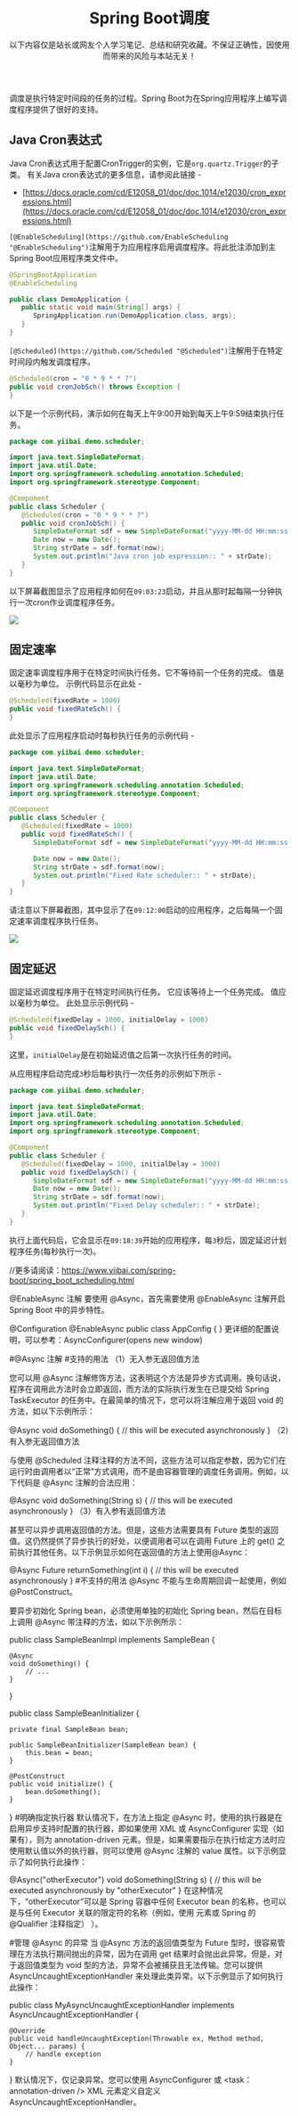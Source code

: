 

<header>

# Spring Boot调度

以下内容仅是站长或网友个人学习笔记、总结和研究收藏。不保证正确性，因使用而带来的风险与本站无关！

</header>



<script>( adsbygoogle = window.adsbygoogle || []).push({});</script>



调度是执行特定时间段的任务的过程。Spring Boot为在Spring应用程序上编写调度程序提供了很好的支持。

## Java Cron表达式

Java Cron表达式用于配置CronTrigger的实例，它是`org.quartz.Trigger`的子类。 有关Java cron表达式的更多信息，请参阅此链接 -

*   [https://docs.oracle.com/cd/E12058_01/doc/doc.1014/e12030/cron_expressions.html](https://docs.oracle.com/cd/E12058_01/doc/doc.1014/e12030/cron_expressions.html)

`[@EnableScheduling](https://github.com/EnableScheduling "@EnableScheduling")`注解用于为应用程序启用调度程序。将此批注添加到主Spring Boot应用程序类文件中。

```java
@SpringBootApplication
@EnableScheduling

public class DemoApplication {
   public static void main(String[] args) {
      SpringApplication.run(DemoApplication.class, args);
   }
}

```

`[@Scheduled](https://github.com/Scheduled "@Scheduled")`注解用于在特定时间段内触发调度程序。

```java
@Scheduled(cron = "0 * 9 * * ?")
public void cronJobSch() throws Exception {
}

```

以下是一个示例代码，演示如何在每天上午9:00开始到每天上午9:59结束执行任务。

```java
package com.yiibai.demo.scheduler;

import java.text.SimpleDateFormat;
import java.util.Date;
import org.springframework.scheduling.annotation.Scheduled;
import org.springframework.stereotype.Component;

@Component
public class Scheduler {
   @Scheduled(cron = "0 * 9 * * ?")
   public void cronJobSch() {
      SimpleDateFormat sdf = new SimpleDateFormat("yyyy-MM-dd HH:mm:ss.SSS");
      Date now = new Date();
      String strDate = sdf.format(now);
      System.out.println("Java cron job expression:: " + strDate);
   }
}

```

以下屏幕截图显示了应用程序如何在`09:03:23`启动，并且从那时起每隔一分钟执行一次cron作业调度程序任务。


![](/uploads/images/2018/10/05/103218_77311.jpg)

## 固定速率

固定速率调度程序用于在特定时间执行任务。它不等待前一个任务的完成。 值是以毫秒为单位。 示例代码显示在此处 -

```java
@Scheduled(fixedRate = 1000)
public void fixedRateSch() { 
}

```

此处显示了应用程序启动时每秒执行任务的示例代码 -

```java
package com.yiibai.demo.scheduler;

import java.text.SimpleDateFormat;
import java.util.Date;
import org.springframework.scheduling.annotation.Scheduled;
import org.springframework.stereotype.Component;

@Component
public class Scheduler {
   @Scheduled(fixedRate = 1000)
   public void fixedRateSch() {
      SimpleDateFormat sdf = new SimpleDateFormat("yyyy-MM-dd HH:mm:ss.SSS");

      Date now = new Date();
      String strDate = sdf.format(now);
      System.out.println("Fixed Rate scheduler:: " + strDate);
   }
}

```

请注意以下屏幕截图，其中显示了在`09:12:00`启动的应用程序，之后每隔一个固定速率调度程序执行任务。


![](/uploads/images/2018/10/05/103355_72877.jpg)

## 固定延迟

固定延迟调度程序用于在特定时间执行任务。 它应该等待上一个任务完成。 值应以毫秒为单位。 此处显示示例代码 -

```java
@Scheduled(fixedDelay = 1000, initialDelay = 1000)
public void fixedDelaySch() {
}

```

这里，`initialDelay`是在初始延迟值之后第一次执行任务的时间。

从应用程序启动完成`3`秒后每秒执行一次任务的示例如下所示 -

```java
package com.yiibai.demo.scheduler;

import java.text.SimpleDateFormat;
import java.util.Date;
import org.springframework.scheduling.annotation.Scheduled;
import org.springframework.stereotype.Component;

@Component
public class Scheduler {
   @Scheduled(fixedDelay = 1000, initialDelay = 3000)
   public void fixedDelaySch() {
      SimpleDateFormat sdf = new SimpleDateFormat("yyyy-MM-dd HH:mm:ss.SSS");
      Date now = new Date();
      String strDate = sdf.format(now);
      System.out.println("Fixed Delay scheduler:: " + strDate);
   }
}

```

执行上面代码后，它会显示在`09:18:39`开始的应用程序，每`3`秒后，固定延迟计划程序任务(每秒执行一次)。





//更多请阅读：https://www.yiibai.com/spring-boot/spring_boot_scheduling.html

@EnableAsync 注解
要使用 @Async，首先需要使用 @EnableAsync 注解开启 Spring Boot 中的异步特性。

@Configuration
@EnableAsync
public class AppConfig {
}
更详细的配置说明，可以参考：AsyncConfigurer(opens new window)

#@Async 注解
#支持的用法
（1）无入参无返回值方法

您可以用 @Async 注解修饰方法，这表明这个方法是异步方式调用。换句话说，程序在调用此方法时会立即返回，而方法的实际执行发生在已提交给 Spring TaskExecutor 的任务中。在最简单的情况下，您可以将注解应用于返回 void 的方法，如以下示例所示：

@Async
void doSomething() {
// this will be executed asynchronously
}
（2）有入参无返回值方法

与使用 @Scheduled 注释注释的方法不同，这些方法可以指定参数，因为它们在运行时由调用者以“正常”方式调用，而不是由容器管理的调度任务调用。例如，以下代码是 @Async 注解的合法应用：

@Async
void doSomething(String s) {
// this will be executed asynchronously
}
（3）有入参有返回值方法

甚至可以异步调用返回值的方法。但是，这些方法需要具有 Future 类型的返回值。这仍然提供了异步执行的好处，以便调用者可以在调用 Future 上的 get() 之前执行其他任务。以下示例显示如何在返回值的方法上使用@Async：

@Async
Future<String> returnSomething(int i) {
// this will be executed asynchronously
}
#不支持的用法
@Async 不能与生命周期回调一起使用，例如 @PostConstruct。

要异步初始化 Spring bean，必须使用单独的初始化 Spring bean，然后在目标上调用 @Async 带注释的方法，如以下示例所示：

public class SampleBeanImpl implements SampleBean {

    @Async
    void doSomething() {
        // ...
    }

}

public class SampleBeanInitializer {

    private final SampleBean bean;

    public SampleBeanInitializer(SampleBean bean) {
        this.bean = bean;
    }

    @PostConstruct
    public void initialize() {
        bean.doSomething();
    }

}
#明确指定执行器
默认情况下，在方法上指定 @Async 时，使用的执行器是在启用异步支持时配置的执行器，即如果使用 XML 或 AsyncConfigurer 实现（如果有），则为 annotation-driven 元素。但是，如果需要指示在执行给定方法时应使用默认值以外的执行器，则可以使用 @Async 注解的 value 属性。以下示例显示了如何执行此操作：

@Async("otherExecutor")
void doSomething(String s) {
// this will be executed asynchronously by "otherExecutor"
}
在这种情况下，“otherExecutor”可以是 Spring 容器中任何 Executor bean 的名称，也可以是与任何 Executor 关联的限定符的名称（例如，使用 <qualifier> 元素或 Spring 的 @Qualifier 注释指定） ）。

#管理 @Async 的异常
当 @Async 方法的返回值类型为 Future 型时，很容易管理在方法执行期间抛出的异常，因为在调用 get 结果时会抛出此异常。但是，对于返回值类型为 void 型的方法，异常不会被捕获且无法传输。您可以提供 AsyncUncaughtExceptionHandler 来处理此类异常。以下示例显示了如何执行此操作：

public class MyAsyncUncaughtExceptionHandler implements AsyncUncaughtExceptionHandler {

    @Override
    public void handleUncaughtException(Throwable ex, Method method, Object... params) {
        // handle exception
    }
}
默认情况下，仅记录异常。您可以使用 AsyncConfigurer 或 <task：annotation-driven /> XML 元素定义自定义 AsyncUncaughtExceptionHandler。